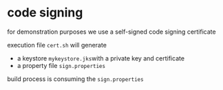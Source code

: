 # code signing

for demonstration purposes we use a self-signed code signing certificate

execution file `cert.sh` will generate

* a keystore `mykeystore.jks`with a private key and certificate
* a property file `sign.properties`

build process is consuming the `sign.properties`